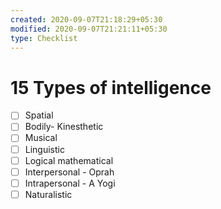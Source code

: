 ```yaml
---
created: 2020-09-07T21:18:29+05:30
modified: 2020-09-07T21:21:11+05:30
type: Checklist
---
```


# 15 Types of intelligence

- [ ] Spatial
- [ ] Bodily- Kinesthetic
- [ ] Musical
- [ ] Linguistic
- [ ] Logical mathematical
- [ ] Interpersonal - Oprah
- [ ] Intrapersonal - A Yogi
- [ ] Naturalistic